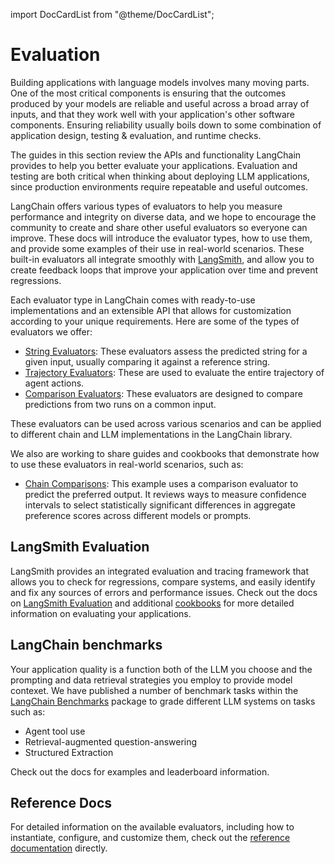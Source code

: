 import DocCardList from "@theme/DocCardList";

# Evaluation

Building applications with language models involves many moving parts. One of the most critical components is ensuring that the outcomes produced by your models are reliable and useful across a broad array of inputs, and that they work well with your application's other software components. Ensuring reliability usually boils down to some combination of application design, testing & evaluation, and runtime checks. 

The guides in this section review the APIs and functionality LangChain provides to help you better evaluate your applications. Evaluation and testing are both critical when thinking about deploying LLM applications, since production environments require repeatable and useful outcomes.

LangChain offers various types of evaluators to help you measure performance and integrity on diverse data, and we hope to encourage the community to create and share other useful evaluators so everyone can improve. These docs will introduce the evaluator types, how to use them, and provide some examples of their use in real-world scenarios.
These built-in evaluators all integrate smoothly with [LangSmith](/docs/langsmith), and allow you to create feedback loops that improve your application over time and prevent regressions.

Each evaluator type in LangChain comes with ready-to-use implementations and an extensible API that allows for customization according to your unique requirements. Here are some of the types of evaluators we offer:

- [String Evaluators](/docs/guides/productionization/evaluation/string/): These evaluators assess the predicted string for a given input, usually comparing it against a reference string.
- [Trajectory Evaluators](/docs/guides/productionization/evaluation/trajectory/): These are used to evaluate the entire trajectory of agent actions.
- [Comparison Evaluators](/docs/guides/productionization/evaluation/comparison/): These evaluators are designed to compare predictions from two runs on a common input.

These evaluators can be used across various scenarios and can be applied to different chain and LLM implementations in the LangChain library.

We also are working to share guides and cookbooks that demonstrate how to use these evaluators in real-world scenarios, such as:

- [Chain Comparisons](/docs/guides/productionization/evaluation/examples/comparisons): This example uses a comparison evaluator to predict the preferred output. It reviews ways to measure confidence intervals to select statistically significant differences in aggregate preference scores across different models or prompts.


## LangSmith Evaluation

LangSmith provides an integrated evaluation and tracing framework that allows you to check for regressions, compare systems, and easily identify and fix any sources of errors and performance issues. Check out the docs on [LangSmith Evaluation](https://docs.smith.langchain.com/evaluation) and additional [cookbooks](https://docs.smith.langchain.com/cookbook) for more detailed information on evaluating your applications.

## LangChain benchmarks

Your application quality is a function both of the LLM you choose and the prompting and data retrieval strategies you employ to provide model contexet. We have published a number of benchmark tasks within the [LangChain Benchmarks](https://langchain-ai.github.io/langchain-benchmarks/) package to grade different LLM systems on tasks such as:

- Agent tool use
- Retrieval-augmented question-answering
- Structured Extraction 

Check out the docs for examples and leaderboard information.

## Reference Docs

For detailed information on the available evaluators, including how to instantiate, configure, and customize them, check out the [reference documentation](https://api.python.langchain.com/en/latest/langchain_api_reference.html#module-langchain.evaluation) directly.

<DocCardList />
